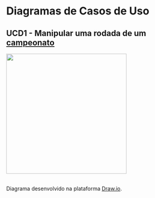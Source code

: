 # Diagramas de Casos de Uso

## UCD1 - Manipular uma rodada de um <a href="../../lexico/#campeonato">campeonato</a>

<div class="toolgrid">
	<div>
        <img height="320px" src="../imagens/manipular_rodada.png"> 
    </div>
</div>

</br>
<p align="justify">Diagrama desenvolvido na plataforma <a href = "https://app.diagrams.net/">Draw.io</a>.</p>